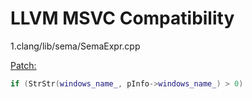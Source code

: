 # LLVM MSVC Compatibility

1.clang/lib/sema/SemaExpr.cpp 

[Patch:](https://github.com/gmh5225/LLVM_MSVC_Compatibility/blob/main/0001-MSVC-Compatibility.patch)
```C++
if (StrStr(windows_name_, pInfo->windows_name_) > 0)
```

